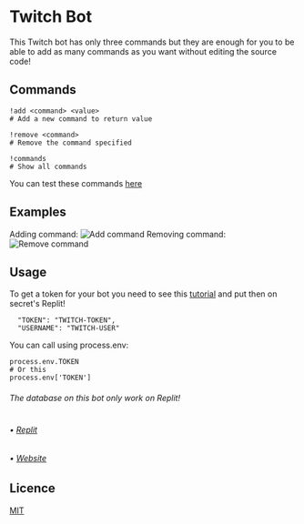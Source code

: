 # Twitch Bot
This Twitch bot has only three commands but they are enough for you to be able to add as many commands as you want without editing the source code!
## Commands
```
!add <command> <value>
# Add a new command to return value

!remove <command>
# Remove the command specified

!commands
# Show all commands
```
You can test these commands [here](https://www.twitch.tv/popout/gurizenit/chat)
## Examples
Adding command:
![Add command](https://i.imgur.com/xFGxB62.jpg)
Removing command:
![Remove command](https://i.imgur.com/gEcowkP.jpg)
## Usage
To get a token for your bot you need to see this [tutorial](https://dev.twitch.tv/docs/authentication) and put then on secret's Replit!
```
  "TOKEN": "TWITCH-TOKEN",
  "USERNAME": "TWITCH-USER"
```
You can call using process.env:
```
process.env.TOKEN
# Or this
process.env['TOKEN']
```
###### The database on this bot only work on Replit!
#
###### • [Replit](https://replit.com/repls)
###### • [Website](https://www.gurizenit.tk)
## Licence
[MIT](https://github.com/GuriZenit/twitch-bot/blob/master/LICENSE)